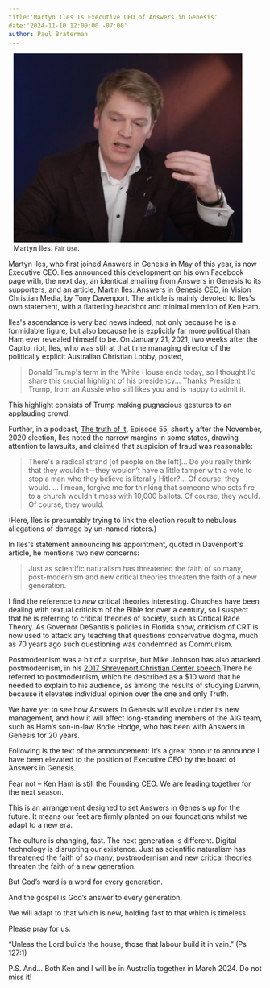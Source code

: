 ```yaml
---
title:'Martyn Iles Is Executive CEO of Answers in Genesis'
date:'2024-11-10 12:00:00 -07:00'
author: Paul Braterman
---
```

<figure class="on-the-left-side" style="margin-top: 10px; margin-right: 40px; margin-bottom: 10px; margin-left: 10px;">
<img src="/uploads/2023/Screenshot 2023-11-10_Iles_600.jpg" alt="Martyn Iles"/>
<figcaption>Martyn Iles. <small>Fair Use</small>.
</figcaption>
</figure>

Martyn Iles, who first joined Answers in Genesis in May of this year, is now Executive CEO. Iles announced this development on his own Facebook page with, the next day, an identical emailing from Answers in Genesis to its supporters, and an article, <a href="https://vision.org.au/faith/martyn-iles-answers-in-genesis-ceo/">Martin Iles: Answers in Genesis CEO</a>, in Vision Christian Media, by Tony Davenport. The article is mainly devoted to Iles's own statement, with a flattering headshot and minimal mention of Ken Ham.

Iles's ascendance is very bad news indeed, not only because he is a formidable figure, but also because he is explicitly far more political than Ham ever revealed himself to be. On January 21, 2021, two weeks after the Capitol riot, Iles, who was still at that time managing director of the politically explicit Australian Christian Lobby, posted,

<!--more-->

<blockquote>Donald Trump's term in the White House ends today, so I thought I'd share this crucial highlight of his presidency... Thanks President Trump, from an Aussie who still likes you and is happy to admit it. </blockquote> 

This highlight consists of Trump making pugnacious gestures to an applauding crowd.

Further, in a podcast, <a href="https://youtu.be/BrBgSjAC7kE">The truth of it</a>, Episode 55, shortly after the November, 2020 election, Iles noted the narrow margins in some states, drawing attention to lawsuits, and claimed that suspicion of fraud was reasonable:  

<blockquote>There's a radical strand [of people on the left]… Do you really think that they wouldn't—they wouldn’t have a little tamper with a vote to stop a man who they believe is literally Hitler?… Of course, they would. … I mean, forgive me for thinking that someone who sets fire to a church wouldn't mess with 10,000 ballots. Of course, they would. Of course, they would.</blockquote>

(Here, Iles is presumably trying to link the election result to nebulous allegations of damage by un-named rioters.)

In Iles's statement announcing his appointment, quoted in Davenport's article, he mentions two new concerns:

<blockquote>Just as scientific naturalism has threatened the faith of so many, post-modernism and new critical theories threaten the faith of a new generation.</blockquote>

I find the reference to <i>new</i> critical theories interesting. Churches have been dealing with textual criticism of the Bible for over a century, so I suspect that he is referring to critical theories of society, such as Critical Race Theory. As Governor DeSantis’s policies in Florida show, criticism of CRT is now used to attack any teaching that questions conservative dogma, much as 70 years ago such questioning was condemned as Communism. 

Postmodernism was a bit of a surprise, but Mike Johnson has also attacked postmodernism, in his <a href="https://3quarksdaily.com/3quarksdaily/2023/10/learning-about-darwin-causes-mass-shootings-according-to-mike-johnson.html">2017 Shreveport Christian Center speech</a>.There he referred to postmodernism, which he described as a $10 word that he needed to explain to his audience, as among the results of studying Darwin, because it elevates individual opinion over the one and only Truth.

We have yet to see how Answers in Genesis will evolve under its new management, and how it will affect long-standing members of the AIG team, such as Ham’s son-in-law Bodie Hodge, who has been with Answers in Genesis for 20 years.


Following is the text of the announcement:
It’s a great honour to announce I have been elevated to the position of Executive CEO by the board of Answers in Genesis.

Fear not &ndash; Ken Ham is still the Founding CEO. We are leading together for the next season.

This is an arrangement designed to set Answers in Genesis up for the future. It means our feet are firmly planted on our foundations whilst we adapt to a new era.

The culture is changing, fast. The next generation is different. Digital technology is disrupting our existence.
Just as scientific naturalism has threatened the faith of so many, postmodernism and new critical theories threaten the faith of a new generation.

But God’s word is a word for every generation.

And the gospel is God’s answer to every generation.

We will adapt to that which is new, holding fast to that which is timeless.

Please pray for us.

“Unless the Lord builds the house, those that labour build it in vain.” (Ps 127:1)

P.S. And… Both Ken and I will be in Australia together in March 2024. Do not miss it!

